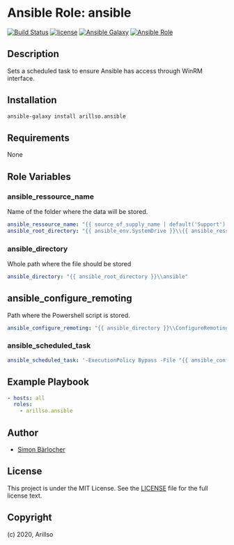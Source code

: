 # Ansible Role: ansible

[![Build Status](https://img.shields.io/travis/arillso/ansible.ansible.svg?branch=master&style=popout-square)](https://travis-ci.org/arillso/ansible.ansible) [![license](https://img.shields.io/github/license/mashape/apistatus.svg?style=popout-square)](https://sbaerlo.ch/licence) [![Ansible Galaxy](https://img.shields.io/badge/ansible--galaxy-ansible-blue.svg?style=popout-square)](https://galaxy.ansible.com/arillso/ansible) [![Ansible Role](https://img.shields.io/ansible/role/d/id.svg?style=popout-square)](https://galaxy.ansible.com/arillso/ansible)

## Description

Sets a scheduled task to ensure Ansible has access through WinRM interface.

## Installation

```bash
ansible-galaxy install arillso.ansible
```

## Requirements

None

## Role Variables

### ansible_ressource_name

Name of the folder where the data will be stored.

```yml
ansible_ressource_name: "{{ source_of_supply_name | default('Support') }}"
ansible_root_directory: "{{ ansible_env.SystemDrive }}\\{{ ansible_ressource_name }}"
```

### ansible_directory

Whole path where the file should be stored

```yml
ansible_directory: "{{ ansible_root_directory }}\\ansible"
```

## ansible_configure_remoting

Path where the Powershell script is stored.

```yml
ansible_configure_remoting: "{{ ansible_directory }}\\ConfigureRemotingForAnsible.ps1"
```

### ansible_scheduled_task

```yml
ansible_scheduled_task: '-ExecutionPolicy Bypass -File "{{ ansible_configure_remoting }}" -CertValidityDays 3650 -ForceNewSSLCert -EnableCredSSP'
```

## Example Playbook

```yml
- hosts: all
  roles:
    - arillso.ansible
```

## Author

- [Simon Bärlocher](https://sbaerlocher.ch)

## License

This project is under the MIT License. See the [LICENSE](licence) file for the full license text.

## Copyright

(c) 2020, Arillso
